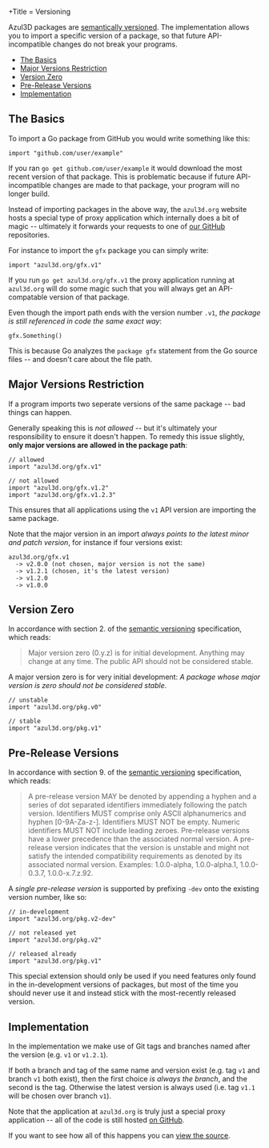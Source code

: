 +Title = Versioning

Azul3D packages are [semantically versioned](http://semver.org). The implementation allows you to import a specific version of a package, so that future API-incompatible changes do not break your programs.

* [The Basics](#the-basics)
* [Major Versions Restriction](#major-versions-restriction)
* [Version Zero](#version-zero)
* [Pre-Release Versions](#pre-release-versions)
* [Implementation](#implementation)

## The Basics

To import a Go package from GitHub you would write something like this: 

```
import "github.com/user/example"
```

If you ran `go get github.com/user/example` it would download the most recent version of that package. This is problematic because if future API-incompatible changes are made to that package, your program will no longer build.

Instead of importing packages in the above way, the `azul3d.org` website hosts a special type of proxy application which internally does a bit of magic -- ultimately it forwards your requests to one of [our GitHub](https://github.com/azul3d) repositories.

For instance to import the `gfx` package you can simply write:

```
import "azul3d.org/gfx.v1"
```

If you run `go get azul3d.org/gfx.v1` the proxy application running at `azul3d.org` will do some magic such that you will always get an API-compatable version of that package.


Even though the import path ends with the version number `.v1`, *the package is still referenced in code the same exact way*:

```
gfx.Something()
```

This is because Go analyzes the `package gfx` statement from the Go source files -- and doesn't care about the file path.

## Major Versions Restriction

If a program imports two seperate versions of the same package -- bad things can happen.

Generally speaking this is *not allowed* -- but it's ultimately your responsibility to ensure it doesn't happen. To remedy this issue slightly, **only major versions are allowed in the package path**:

```
// allowed
import "azul3d.org/gfx.v1"

// not allowed
import "azul3d.org/gfx.v1.2"
import "azul3d.org/gfx.v1.2.3"
```

This ensures that all applications using the `v1` API version are importing the same package.

Note that the major version in an import *always points to the latest minor and patch version*, for instance if four versions exist:

```
azul3d.org/gfx.v1
  -> v2.0.0 (not chosen, major version is not the same)
  -> v1.2.1 (chosen, it's the latest version)
  -> v1.2.0
  -> v1.0.0
```

## Version Zero

In accordance with section 2. of the [semantic versioning](http://semver.org) specification, which reads:

> Major version zero (0.y.z) is for initial development. Anything may change at any time. The public API should not be considered stable.

A major version zero is for very initial development: *A package whose major version is zero should not be considered stable*.

```
// unstable
import "azul3d.org/pkg.v0"

// stable
import "azul3d.org/pkg.v1"
```

## Pre-Release Versions

In accordance with section 9. of the [semantic versioning](http://semver.org) specification, which reads:

> A pre-release version MAY be denoted by appending a hyphen and a series of dot separated identifiers immediately following the patch version. Identifiers MUST comprise only ASCII alphanumerics and hyphen [0-9A-Za-z-]. Identifiers MUST NOT be empty. Numeric identifiers MUST NOT include leading zeroes. Pre-release versions have a lower precedence than the associated normal version. A pre-release version indicates that the version is unstable and might not satisfy the intended compatibility requirements as denoted by its associated normal version. Examples: 1.0.0-alpha, 1.0.0-alpha.1, 1.0.0-0.3.7, 1.0.0-x.7.z.92.

A *single pre-release version* is supported by prefixing `-dev` onto the existing version number, like so:

```
// in-development
import "azul3d.org/pkg.v2-dev"

// not released yet
import "azul3d.org/pkg.v2"

// released already
import "azul3d.org/pkg.v1"
```

This special extension should only be used if you need features only found in the in-development versions of packages, but most of the time you should never use it and instead stick with the most-recently released version.

## Implementation

In the implementation we make use of Git tags and branches named after the version (e.g. `v1` or `v1.2.1`).

If both a branch and tag of the same name and version exist (e.g. tag `v1` and branch `v1` both exist), then the first choice *is always the branch*, and the second is the tag. Otherwise the latest version is always used (i.e. tag `v1.1` will be chosen over branch `v1`).

Note that the application at `azul3d.org` is truly just a special proxy application -- all of the code is still hosted [on GitHub](https://github.com/azul3d).

If you want to see how all of this happens you can [view the source](http://github.com/azul3d/appengine).

